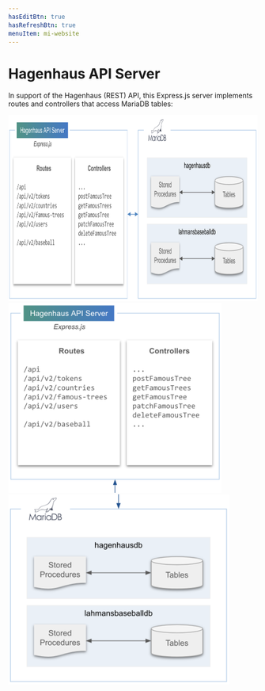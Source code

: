 ```yaml
---
hasEditBtn: true
hasRefreshBtn: true
menuItem: mi-website
---
```


# Hagenhaus API Server

In support of the Hagenhaus (REST) API, this Express.js server implements routes and controllers that access MariaDB tables:

<div class="mb-3">
  <div class="d-none d-md-block">
    <div><img src="server-h.png" class="img-fluid d-block" width="900" height="376"; loading="lazy"></div>
  </div>
  <div class="d-md-none">
    <div><img src="server-v1.png" class="img-fluid d-block" height="384"; loading="lazy"></div>
    <div><img src="server-v2.png" class="img-fluid d-block" height="384"; loading="lazy"></div>
  </div>
</div>